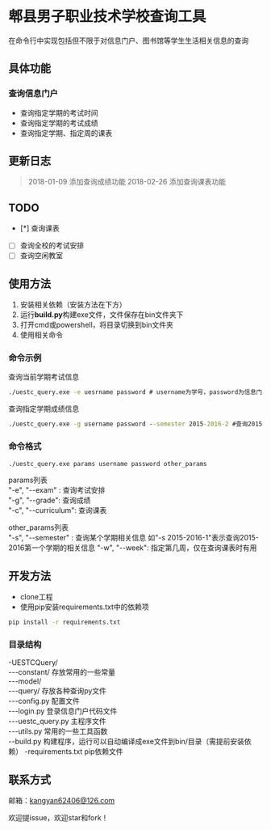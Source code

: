 # 郫县男子职业技术学校查询工具
在命令行中实现包括但不限于对信息门户、图书馆等学生生活相关信息的查询

## 具体功能
### 查询信息门户
- 查询指定学期的考试时间
- 查询指定学期的考试成绩
- 查询指定学期、指定周的课表

## 更新日志
> 2018-01-09 添加查询成绩功能
> 2018-02-26 添加查询课表功能

## TODO
- [*] 查询课表
- [ ] 查询全校的考试安排
- [ ] 查询空闲教室

## 使用方法
1. 安装相关依赖（安装方法在下方）
2. 运行**build.py**构建exe文件，文件保存在bin文件夹下 
3. 打开cmd或powershell，将目录切换到bin文件夹
4. 使用相关命令

### 命令示例
查询当前学期考试信息
```cmd
./uestc_query.exe -e uesrname password # username为学号，password为信息门户密码 
```
查询指定学期成绩信息
```cmd
./uestc_query.exe -g username password --semester 2015-2016-2 #查询2015-2016年第二学期的成绩
```

### 命令格式
```cmd
./uestc_query.exe params username password other_params 
```
params列表  
"-e", "--exam" : 查询考试安排  
"-g", "--grade": 查询成绩  
"-c", "--curriculum": 查询课表

other_params列表  
"-s", "--semester" : 查询某个学期相关信息 如"-s 2015-2016-1"表示查询2015-2016第一个学期的相关信息
"-w", "--week": 指定第几周，仅在查询课表时有用
 
 ## 开发方法
 - clone工程
 - 使用pip安装requirements.txt中的依赖项
 ```cmd
 pip install -r requirements.txt
 ```
 
 ### 目录结构 
 \-UESTCQuery/  
 \-\-\-constant/        存放常用的一些常量  
 \-\-\-model/  
 \-\-\-query/           存放各种查询py文件    
 \-\-\-config.py        配置文件  
 \-\-\-login.py         登录信息门户代码文件  
 \-\-\-uestc_query.py   主程序文件  
 \-\-\-utils.py         常用的一些工具函数  
 \-\-build.py           构建程序，运行可以自动编译成exe文件到bin/目录（需提前安装依赖）
 \-requirements.txt     pip依赖文件
 
 ## 联系方式
 邮箱：kangyan62406@126.com
 
 欢迎提issue，欢迎star和fork！
